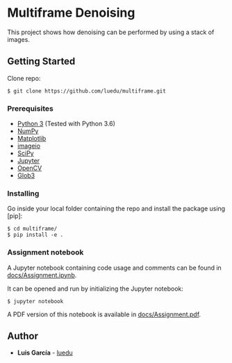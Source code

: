 # Multiframe Denoising

This project shows how denoising can be performed by using a stack of images.

## Getting Started

Clone repo:

```console
$ git clone https://github.com/luedu/multiframe.git
```

### Prerequisites

* [Python 3](https://www.python.org/) (Tested with Python 3.6)
* [NumPy](http://www.numpy.org/)
* [Matplotlib](https://matplotlib.org/)
* [imageio](https://imageio.github.io/)
* [SciPy](https://www.scipy.org/)
* [Jupyter](https://jupyter.org/)
* [OpenCV](https://opencv.org/)
* [Glob3](https://pypi.org/project/glob3/)

### Installing

Go inside your local folder containing the repo and install the package using [pip]:

```console
$ cd multiframe/
$ pip install -e .
```

### Assignment notebook

A Jupyter notebook containing code usage and comments can be found in [docs/Assignment.ipynb](docs/Assignment.ipynb).

It can be opened and run by initializing the Jupyter notebook:

```console
$ jupyter notebook
```

A PDF version of this notebook is available in [docs/Assignment.pdf](docs/Assignment.pdf).

## Author

* **Luis García** - [luedu](https://github.com/luedu)



